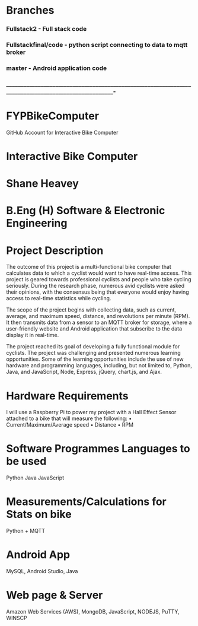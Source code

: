# Branches
### Fullstack2 - Full stack code
### Fullstackfinal/code - python script connecting to data to mqtt broker
### master - Android application code
### _____________________________________________________________________________________________________-


# FYPBikeComputer
GitHub Account for Interactive Bike Computer
 
# Interactive Bike Computer
# Shane Heavey
# B.Eng (H) Software & Electronic Engineering

# Project Description
The outcome of this project is a multi-functional bike computer that calculates data to which a cyclist would want to have real-time access.  This project is geared towards professional cyclists and people who take cycling seriously.  During the research phase, numerous avid cyclists were asked their opinions, with the consensus being that everyone would enjoy having access to real-time statistics while cycling.

The scope of the project begins with collecting data, such as current, average, and maximum speed, distance, and revolutions per minute (RPM).  It then transmits data from a sensor to an MQTT broker for storage, where a user-friendly website and Android application that subscribe to the data display it in real-time.

The project reached its goal of developing a fully functional module for cyclists.  The project was challenging and presented numerous learning opportunities.  Some of the learning opportunities include the use of new hardware and programming languages, including, but not limited to, Python, Java, and JavaScript, Node, Express, jQuery, chart.js, and Ajax.

# Hardware Requirements

I will use a Raspberry Pi to power my project with a Hall Effect Sensor attached to a bike that will measure the following: 
•	Current/Maximum/Average speed
•	Distance
•	RPM

# Software Programmes Languages to be used
Python
Java
JavaScript
# Measurements/Calculations for Stats on bike
Python + MQTT
# Android App    
MySQL, Android Studio, Java
# Web page & Server
Amazon Web Services (AWS), MongoDB, JavaScript, NODEJS, PuTTY, WINSCP


 
 

